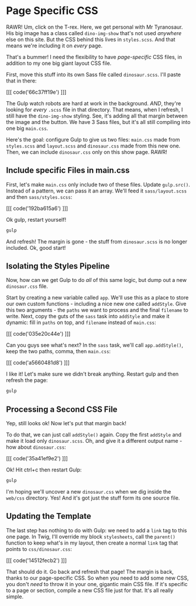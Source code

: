 # Page Specific CSS

RAWR! Um, click on the T-rex. Here, we get personal with Mr Tyranosaur. His
big image has a class called `dino-img-show` that's not used *anywhere* else
on this site. But the CSS behind this lives in `styles.scss`. And that means
we're including it on *every* page.

That's a bummer! I need the flexibility to have *page-specific* CSS files,
in addition to my one big giant layout CSS file.

First, move this stuff into its own Sass file called `dinosaur.scss`. I'll
paste that in there:

[[[ code('66c37ff19e') ]]]

The Gulp watch robots are hard at work in the background. *AND*, they're
looking for *every* `.scss` file in that directory. That means, when I refresh,
I still have the `dino-img-show` styling. See, it's adding all that margin
between the image and the button. We have 3 Sass files, but it's all still
compiling into one big `main.css`.

Here's the goal: configure Gulp to give us two files: `main.css` made from
`styles.scss` and `layout.scss` and `dinosaur.css` made from this new one.
Then, we can include `dinosaur.css` only on this show page. RAWR!

## Include specific Files in main.css

First, let's make `main.css` only include two of these files. Update `gulp.src()`.
Instead of a pattern, we can pass it an array. We'll feed it `sass/layout.scss`
and then `sass/styles.scss`:

[[[ code('192ba615a6') ]]]

Ok gulp, restart yourself!

```bash
gulp
```

And refresh! The margin is gone - the stuff from `dinosaur.scss` is no longer
included. Ok, good start!

## Isolating the Styles Pipeline

Now, how can we get Gulp to do *all* of this same logic, but dump out a new
`dinosaur.css` file.

Start by creating a new variable called `app`. We'll use this as a place
to store our own custom functions - including a nice new one called `addStyle`.
Give this two arguments - the `paths` we want to process and the final `filename`
to write. Next, copy the guts of the `sass` task into `addStyle` and make
it dynamic: fill in `paths` on top, and `filename` instead of `main.css`:

[[[ code('035e20c44e') ]]]

Can you guys see what's next? In the `sass` task, we'll call `app.addStyle()`,
keep the two paths, comma, then `main.css`:

[[[ code('a5660481d8') ]]]

I like it! Let's make sure we didn't break anything. Restart gulp and then
refresh the page:

```bash
gulp
```

## Processing a Second CSS File

Yep, still looks ok! Now let's put that margin back!

To do that, we can just call `addStyle()` again. Copy the first `addStyle`
and make it load only `dinosaur.scss`. Oh, and give it a different output
name - how about `dinosaur.css`:

[[[ code('35a41ef9e2') ]]]

Ok! Hit ctrl+c then restart Gulp:

```bash
gulp
```

I'm hoping we'll uncover a new `dinosaur.css` when we dig inside the `web/css`
directory. Yes! And it's got just the stuff form its one source file.

## Updating the Template

The last step has nothing to do with Gulp: we need to add a `link` tag to
this one page. In Twig, I'll override my block `stylesheets`, call the
`parent()` function to keep what's in my layout, then create a normal `link`
tag that points to `css/dinosaur.css`:

[[[ code('14512fecb2') ]]]

That should do it. Go back and refresh that page! The margin is back, thanks
to our page-specific CSS. So when you need to add some new CSS, you don't
*need* to throw it in your one, gigantic main CSS file. If it's specific
to a page or section, compile a new CSS file just for that. It's all really
simple.
